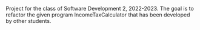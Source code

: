 Project for the class of Software Development 2, 2022-2023. 
The goal is to refactor the given program IncomeTaxCalculator that has been developed by other students.
